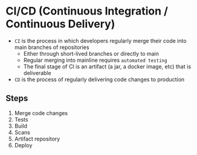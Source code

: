 # CI/CD (Continuous Integration / Continuous Delivery)

- `CI` is the process in which developers regularly merge their code into main branches of repositories
  - Either through short-lived branches or directly to main
  - Regular merging into mainline requires `automated testing`
  - The final stage of CI is an artifact (a jar, a docker image, etc) that is deliverable
- `CD` is the process of regularly delivering code changes to production

## Steps

1. Merge code changes
2. Tests
3. Build
4. Scans
5. Artifact repository
6. Deploy
